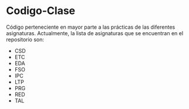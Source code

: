 # Codigo-Clase

Código perteneciente en mayor parte a las prácticas de las diferentes asignaturas.
Actualmente, la lista de asignaturas que se encuentran en el repositorio son:
 * CSD
 * ETC
 * EDA
 * FSO
 * IPC
 * LTP
 * PRG
 * RED
 * TAL
